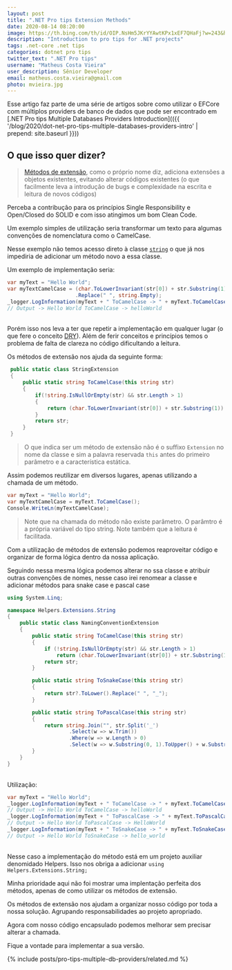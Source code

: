 ```yaml
---
layout: post
title: ".NET Pro tips Extension Methods"
date: 2020-08-14 08:20:00
image: https://th.bing.com/th/id/OIP.NsHm5JKrYYAwtKPx1xEF7QHaFj?w=243&h=182&c=7&o=5&pid=1.7
description: "Introduction to pro tips for .NET projects"
tags: .net-core .net tips
categories: dotnet pro tips
twitter_text: ".NET Pro tips"
username: "Matheus Costa Vieira"
user_description: Sênior Developer
email: matheus.costa.vieira@gmail.com
photo: mvieira.jpg
---
```


Esse artigo faz parte de uma série de artigos sobre como utilizar o EFCore com múltiplos providers de banco de dados que pode ser encontrado em [.NET Pro tips Multiple Databases Providers Introduction](({{ '/blog/2020/dot-net-pro-tips-multiple-databases-providers-intro'  | prepend: site.baseurl }}))

## O que isso quer dizer?

> [Métodos de extensão](https://docs.microsoft.com/pt-br/dotnet/csharp/programming-guide/classes-and-structs/extension-methods), como o próprio nome diz, adiciona extensões a objetos existentes, evitando alterar códigos existentes (o que facilmente leva a introdução de bugs e complexidade na escrita e leitura de novos códigos)

Perceba a contribução para os princípios Single Responsibility e Open/Closed do SOLID e com isso atingimos um bom Clean Code.

Um exemplo simples de utilização seria transformar um texto para algumas convenções de nomenclatura como o CamelCase.

Nesse exemplo não temos acesso direto à classe [`string`](https://docs.microsoft.com/en-us/dotnet/api/system.string?view=netcore-3.1) o que já nos impediria de adicionar um método novo a essa classe.

Um exemplo de implementação seria:

```c#
var myText = "Hello World";
var myTextCamelCase = (char.ToLowerInvariant(str[0]) + str.Substring(1))
                      .Replace(" ", string.Empty);
_logger.LogInformation(myText + " ToCamelCase -> " + myText.ToCamelCase());
// Output -> Hello World ToCamelCase -> helloWorld
```
\
Porém isso nos leva a ter que repetir a implementação em qualquer lugar (o que fere o conceito [DRY](https://pt.wikipedia.org/wiki/Don%27t_repeat_yourself)). Além de ferir conceitos e princípios temos o problema de falta de clareza no código dificultando a leitura.

Os métodos de extensão nos ajuda da seguinte forma:

```c#
 public static class StringExtension
 {
     public static string ToCamelCase(this string str)
     {
         if(!string.IsNullOrEmpty(str) && str.Length > 1)
         {
             return (char.ToLowerInvariant(str[0]) + str.Substring(1)).Replace(" ", string.Empty);
         }
         return str;
     }
 }
```

> O que indica ser um método de extensão não é o suffixo `Extension` no nome da classe e sim a palavra reservada `this` antes do primeiro parâmetro e a característica estática.

Assim podemos reutilizar em diversos lugares, apenas utilizando a chamada de um método.

```c#
var myText = "Hello World";
var myTextCamelCase = myText.ToCamelCase();
Console.WriteLn(myTextCamelCase);
```

> Note que na chamada do método não existe parâmetro. O parâmtro é a própria variável do tipo string.
> Note também que a leitura é facilitada.

Com a utilização de métodos de extensão podemos reaproveitar código e organizar de forma lógica dentro da nossa aplicação.

Seguindo nessa mesma lógica podemos alterar no ssa classe e atribuir outras convenções de nomes, nesse caso irei renomear a classe e adicionar métodos para snake case e pascal case

```c#
using System.Linq;

namespace Helpers.Extensions.String
{
    public static class NamingConventionExtension
    {
        public static string ToCamelCase(this string str)
        {
            if (!string.IsNullOrEmpty(str) && str.Length > 1)
                return (char.ToLowerInvariant(str[0]) + str.Substring(1)).Replace(" ", string.Empty);
            return str;
        }

        public static string ToSnakeCase(this string str)
        {
            return str?.ToLower().Replace(" ", "_");
        }

        public static string ToPascalCase(this string str)
        {
            return string.Join("", str.Split('_')
                    .Select(w => w.Trim())
                    .Where(w => w.Length > 0)
                    .Select(w => w.Substring(0, 1).ToUpper() + w.Substring(1).ToLower()));
        }
    }
}
```
\
Utilização:

```c#
var myText = "Hello World";
_logger.LogInformation(myText + " ToCamelCase -> " + myText.ToCamelCase());
// Output -> Hello World ToCamelCase -> helloWorld
_logger.LogInformation(myText + " ToPascalCase -> " + myText.ToPascalCase());
// Output -> Hello World ToPascalCase -> HelloWorld
_logger.LogInformation(myText + " ToSnakeCase -> " + myText.ToSnakeCase());
// Output -> Hello World ToSnakeCase -> hello_world
```
\
Nesse caso a implementação do método está em um projeto auxiliar denomidado Helpers. Isso nos obriga a adicionar `using Helpers.Extensions.String;`

Minha prioridade aqui não foi mostrar uma implentação perfeita dos métodos, apenas de como utilizar os métodos de extensão.

Os métodos de extensão nos ajudam a organizar nosso código por toda a nossa solução. Agrupando responsabilidades ao projeto apropriado.

Agora com nosso código encapsulado podemos melhorar sem precisar alterar a chamada.

Fique a vontade para implementar a sua versão.

{% include posts/pro-tips-multiple-db-providers/related.md %}